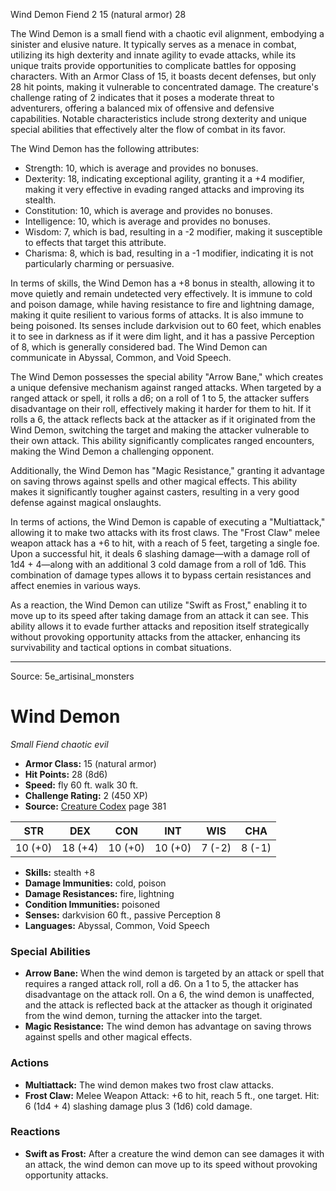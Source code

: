 <MonsterName/>Wind Demon</MonsterName>
<CreatureType/>Fiend</CreatureType>
<CR/>2</CR>
<AC/>15 (natural armor)</AC>
<HP/>28</HP>
<summary>The Wind Demon is a small fiend with a chaotic evil alignment, embodying a sinister and elusive nature. It typically serves as a menace in combat, utilizing its high dexterity and innate agility to evade attacks, while its unique traits provide opportunities to complicate battles for opposing characters. With an Armor Class of 15, it boasts decent defenses, but only 28 hit points, making it vulnerable to concentrated damage. The creature's challenge rating of 2 indicates that it poses a moderate threat to adventurers, offering a balanced mix of offensive and defensive capabilities. Notable characteristics include strong dexterity and unique special abilities that effectively alter the flow of combat in its favor.</summary>

<detail>

The Wind Demon has the following attributes: 
- Strength: 10, which is average and provides no bonuses.
- Dexterity: 18, indicating exceptional agility, granting it a +4 modifier, making it very effective in evading ranged attacks and improving its stealth.
- Constitution: 10, which is average and provides no bonuses.
- Intelligence: 10, which is average and provides no bonuses.
- Wisdom: 7, which is bad, resulting in a -2 modifier, making it susceptible to effects that target this attribute.
- Charisma: 8, which is bad, resulting in a -1 modifier, indicating it is not particularly charming or persuasive.

In terms of skills, the Wind Demon has a +8 bonus in stealth, allowing it to move quietly and remain undetected very effectively. It is immune to cold and poison damage, while having resistance to fire and lightning damage, making it quite resilient to various forms of attacks. It is also immune to being poisoned. Its senses include darkvision out to 60 feet, which enables it to see in darkness as if it were dim light, and it has a passive Perception of 8, which is generally considered bad. The Wind Demon can communicate in Abyssal, Common, and Void Speech.

The Wind Demon possesses the special ability "Arrow Bane," which creates a unique defensive mechanism against ranged attacks. When targeted by a ranged attack or spell, it rolls a d6; on a roll of 1 to 5, the attacker suffers disadvantage on their roll, effectively making it harder for them to hit. If it rolls a 6, the attack reflects back at the attacker as if it originated from the Wind Demon, switching the target and making the attacker vulnerable to their own attack. This ability significantly complicates ranged encounters, making the Wind Demon a challenging opponent.

Additionally, the Wind Demon has "Magic Resistance," granting it advantage on saving throws against spells and other magical effects. This ability makes it significantly tougher against casters, resulting in a very good defense against magical onslaughts.

In terms of actions, the Wind Demon is capable of executing a "Multiattack," allowing it to make two attacks with its frost claws. The "Frost Claw" melee weapon attack has a +6 to hit, with a reach of 5 feet, targeting a single foe. Upon a successful hit, it deals 6 slashing damage—with a damage roll of 1d4 + 4—along with an additional 3 cold damage from a roll of 1d6. This combination of damage types allows it to bypass certain resistances and affect enemies in various ways.

As a reaction, the Wind Demon can utilize "Swift as Frost," enabling it to move up to its speed after taking damage from an attack it can see. This ability allows it to evade further attacks and reposition itself strategically without provoking opportunity attacks from the attacker, enhancing its survivability and tactical options in combat situations.</detail>



---

Source: 5e_artisinal_monsters

# Wind Demon

*Small* *Fiend* *chaotic evil*

- **Armor Class:** 15 (natural armor)
- **Hit Points:** 28 (8d6)
- **Speed:** fly 60 ft. walk 30 ft.
- **Challenge Rating:** 2 (450 XP)
- **Source:** [Creature Codex](https://koboldpress.com/kpstore/product/creature-codex-for-5th-edition-dnd) page 381

| STR | DEX | CON | INT | WIS | CHA |
| --- | --- | --- | --- | --- | --- |
| 10 (+0) | 18 (+4) | 10 (+0) | 10 (+0) | 7 (-2) | 8 (-1) |

- **Skills:** stealth +8
- **Damage Immunities:** cold, poison
- **Damage Resistances:** fire, lightning
- **Condition Immunities:** poisoned
- **Senses:** darkvision 60 ft., passive Perception 8
- **Languages:** Abyssal, Common, Void Speech

### Special Abilities

- **Arrow Bane:** When the wind demon is targeted by an attack or spell that requires a ranged attack roll, roll a d6. On a 1 to 5, the attacker has disadvantage on the attack roll. On a 6, the wind demon is unaffected, and the attack is reflected back at the attacker as though it originated from the wind demon, turning the attacker into the target.
- **Magic Resistance:** The wind demon has advantage on saving throws against spells and other magical effects.

### Actions

- **Multiattack:** The wind demon makes two frost claw attacks.
- **Frost Claw:** Melee Weapon Attack: +6 to hit, reach 5 ft., one target. Hit: 6 (1d4 + 4) slashing damage plus 3 (1d6) cold damage.

### Reactions

- **Swift as Frost:** After a creature the wind demon can see damages it with an attack, the wind demon can move up to its speed without provoking opportunity attacks.





